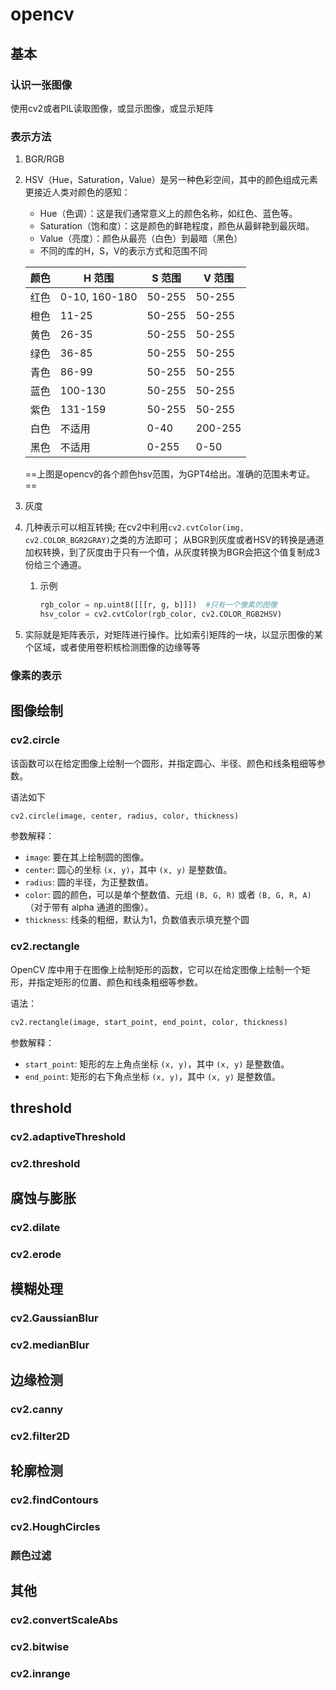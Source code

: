 # opencv

## 基本

### 认识一张图像

使用cv2或者PIL读取图像，或显示图像，或显示矩阵

### 表示方法

1. BGR/RGB

2. HSV（Hue，Saturation，Value）是另一种色彩空间，其中的颜色组成元素更接近人类对颜色的感知：

   - Hue（色调）：这是我们通常意义上的颜色名称，如红色、蓝色等。
   - Saturation（饱和度）：这是颜色的鲜艳程度，颜色从最鲜艳到最灰暗。
   - Value（亮度）：颜色从最亮（白色）到最暗（黑色）
   - 不同的库的H，S，V的表示方式和范围不同

   | 颜色 | H 范围        | S 范围 | V 范围  |
   | ---- | ------------- | ------ | ------- |
   | 红色 | 0-10, 160-180 | 50-255 | 50-255  |
   | 橙色 | 11-25         | 50-255 | 50-255  |
   | 黄色 | 26-35         | 50-255 | 50-255  |
   | 绿色 | 36-85         | 50-255 | 50-255  |
   | 青色 | 86-99         | 50-255 | 50-255  |
   | 蓝色 | 100-130       | 50-255 | 50-255  |
   | 紫色 | 131-159       | 50-255 | 50-255  |
   | 白色 | 不适用        | 0-40   | 200-255 |
   | 黑色 | 不适用        | 0-255  | 0-50    |

   ==上图是opencv的各个颜色hsv范围，为GPT4给出。准确的范围未考证。==

3. 灰度

4. 几种表示可以相互转换;  在cv2中利用`cv2.cvtColor(img, cv2.COLOR_BGR2GRAY)`之类的方法即可； 从BGR到灰度或者HSV的转换是通道加权转换，到了灰度由于只有一个值，从灰度转换为BGR会把这个值复制成3份给三个通道。

   1. 示例

      ```python
      rgb_color = np.uint8([[[r, g, b]]])  #只有一个像素的图像
      hsv_color = cv2.cvtColor(rgb_color, cv2.COLOR_RGB2HSV)
      ```

      

5. 实际就是矩阵表示，对矩阵进行操作。比如索引矩阵的一块，以显示图像的某个区域，或者使用卷积核检测图像的边缘等等

### 像素的表示

## 图像绘制

### cv2.circle

该函数可以在给定图像上绘制一个圆形，并指定圆心、半径、颜色和线条粗细等参数。

语法如下

```python
cv2.circle(image, center, radius, color, thickness)
```

参数解释：

- `image`: 要在其上绘制圆的图像。
- `center`: 圆心的坐标 `(x, y)`，其中 `(x, y)` 是整数值。
- `radius`: 圆的半径，为正整数值。
- `color`: 圆的颜色，可以是单个整数值、元组 `(B, G, R)` 或者 `(B, G, R, A)`（对于带有 alpha 通道的图像）。
- `thickness`: 线条的粗细，默认为1，负数值表示填充整个圆

### cv2.rectangle

OpenCV 库中用于在图像上绘制矩形的函数，它可以在给定图像上绘制一个矩形，并指定矩形的位置、颜色和线条粗细等参数。

语法：

```python
cv2.rectangle(image, start_point, end_point, color, thickness)

```

参数解释：

- `start_point`: 矩形的左上角点坐标 `(x, y)`，其中 `(x, y)` 是整数值。
- `end_point`: 矩形的右下角点坐标 `(x, y)`，其中 `(x, y)` 是整数值。

## threshold

### cv2.adaptiveThreshold

### cv2.threshold



## 腐蚀与膨胀

### cv2.dilate

### cv2.erode

## 模糊处理

### cv2.GaussianBlur

### cv2.medianBlur

## 边缘检测

### cv2.canny

### cv2.filter2D

## 轮廓检测

### cv2.findContours

### cv2.HoughCircles

### 颜色过滤



##  其他

### cv2.convertScaleAbs

### cv2.bitwise

### cv2.inrange





